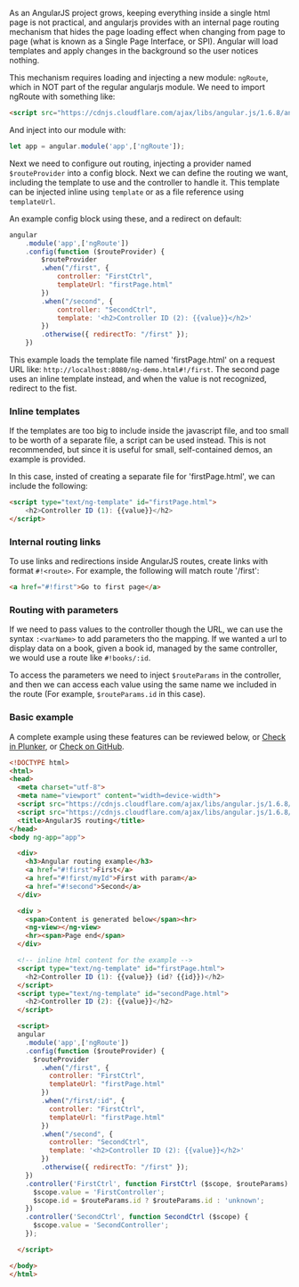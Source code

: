 As an AngularJS project grows, keeping everything inside a single html page is not practical, and angularjs provides with an internal page routing mechanism that hides the page loading effect when changing from page to page (what is known as a Single Page Interface, or SPI). Angular will load templates and apply changes in the background so the user notices nothing.

This mechanism requires loading and injecting a new module: `ngRoute`, which in NOT part of the regular angularjs module. We need to import ngRoute with something like:

```html
<script src="https://cdnjs.cloudflare.com/ajax/libs/angular.js/1.6.8/angular-route.min.js"></script>
```

And inject into our module with:

```js
let app = angular.module('app',['ngRoute']);
```

Next we need to configure out routing, injecting a provider named `$routeProvider` into a config block. Next we can define the routing we want, including the template to use and the controller to handle it. This template can be injected inline using `template` or as a file reference using `templateUrl`.

An example config block using these, and a redirect on default:

```js
angular
    .module('app',['ngRoute'])
    .config(function ($routeProvider) {
        $routeProvider
        .when("/first", {
            controller: "FirstCtrl",
            templateUrl: "firstPage.html"
        })
        .when("/second", {
            controller: "SecondCtrl",
            template: '<h2>Controller ID (2): {{value}}</h2>'
        })
        .otherwise({ redirectTo: "/first" });
    })
```

This example loads the template file named 'firstPage.html' on a request URL like: `http://localhost:8080/ng-demo.html#!/first`. The second page uses an inline template instead, and when the value is not recognized, redirect to the fist.

### Inline templates

If the templates are too big to include inside the javascript file, and too small to be worth of a separate file, a script can be used instead. This is not recommended, but since it is useful for small, self-contained demos, an example is provided.

In this case, insted of creating a separate file for 'firstPage.html', we can include the following:

```html
<script type="text/ng-template" id="firstPage.html">
    <h2>Controller ID (1): {{value}}</h2>
</script> 
```

### Internal routing links

To use links and redirections inside AngularJS routes, create links with format `#!<route>`. For example, the following will match route '/first':

```html
<a href="#!first">Go to first page</a>
```

### Routing with parameters

If we need to pass values to the controller though the URL, we can use the syntax `:<varName>` to add parameters tho the mapping. If we wanted a url to display data on a book, given a book id, managed by the same controller, we would use a route like `#!books/:id`.

To access the parameters we need to inject `$routeParams` in the controller, and then we can access each value using the same name we included in the route (For example, `$routeParams.id` in this case).

### Basic example

A complete example using these features can be reviewed below, or <a class="btn btn-sm btn-primary" href="https://plnkr.co/edit/WGgZcOM0bvCSdrWZAwoB?p=preview" target="_blank">Check in Plunker</a>, or <a class="btn btn-sm btn-primary" href="https://github.com/apycazo/jander-angularjs/blob/master/demo/ng-route-demo.html" target="_blank">Check on GitHub</a>. 

```html
<!DOCTYPE html>
<html>
<head>
  <meta charset="utf-8">
  <meta name="viewport" content="width=device-width">
  <script src="https://cdnjs.cloudflare.com/ajax/libs/angular.js/1.6.8/angular.min.js"></script>
  <script src="https://cdnjs.cloudflare.com/ajax/libs/angular.js/1.6.8/angular-route.min.js"></script>
  <title>AngularJS routing</title>
</head>
<body ng-app="app">

  <div>
    <h3>Angular routing example</h3>
    <a href="#!first">First</a>
    <a href="#!first/myId">First with param</a>
    <a href="#!second">Second</a>
  </div>

  <div >
    <span>Content is generated below</span><hr>
    <ng-view></ng-view>
    <hr><span>Page end</span>
  </div>

  <!-- inline html content for the example -->
  <script type="text/ng-template" id="firstPage.html">
    <h2>Controller ID (1): {{value}} (id? {{id}})</h2>
  </script>
  <script type="text/ng-template" id="secondPage.html">
    <h2>Controller ID (2): {{value}}</h2>
  </script>

  <script>
  angular
    .module('app',['ngRoute'])
    .config(function ($routeProvider) {
      $routeProvider
        .when("/first", {
          controller: "FirstCtrl",
          templateUrl: "firstPage.html"
        })
        .when("/first/:id", {
          controller: "FirstCtrl",
          templateUrl: "firstPage.html"
        })
        .when("/second", {
          controller: "SecondCtrl",
          template: '<h2>Controller ID (2): {{value}}</h2>'
        })
        .otherwise({ redirectTo: "/first" });
    })
    .controller('FirstCtrl', function FirstCtrl ($scope, $routeParams) {
      $scope.value = 'FirstController';
      $scope.id = $routeParams.id ? $routeParams.id : 'unknown';
    })
    .controller('SecondCtrl', function SecondCtrl ($scope) {
      $scope.value = 'SecondController';
    });

  </script>

</body>
</html>
```